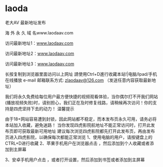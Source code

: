 # laoda

老大AV 最新地址发布

海 外 永 久 域 名www.laodaav.com

访问最新地址1：www.laodaav.com

访问最新地址2：www.laodaav.com

访问最新地址3：www.laodaav.com

长按复制到浏览器里面访问以上网址
請使用Ctrl+D進行收藏本站!|电脑/Ipad/手机在线播放
e-mail 邮箱联系方式: zlaodaav@126.com （发送任意内容获取最新地址）

我们将永久免费给每位用户最方便快捷的视频观看体验，当你偶尔打不开我们网站(播放视频失败)时，请别担心，我们正在及时修复线路，请稍候再次访问！你的支持是四虎坚持下去的动力！
温馨提示

由于18+网站容易遭到封锁，因此网站都不稳定，而本发布页永久可用，请务必将本站加入收藏，避免迷路！
当你发现四虎影院航地址不能正常访问时，打开此发布页即可获取最新可用地址
建议每次浏览四虎影院都先打开此发布页，再由发布页进入四虎影院，以确保每次都能正常浏览 1、使用电脑的用户，请按键盘上的CTRL+D进行收藏
2、苹果手机用户在浏览器点击 ，然后添加到个人收藏或者添加到主屏幕

3、安卓手机用户点击 ，或者打开设置，然后添加到书签或者添加到主屏幕
